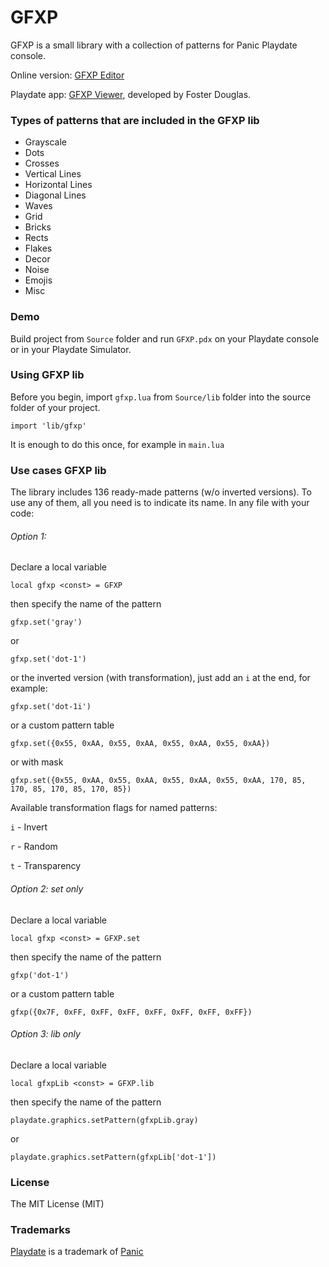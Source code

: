# GFXP

GFXP is a small library with a collection of patterns for Panic Playdate console.

Online version: [GFXP Editor](https://dev.playdate.store/tools/gfxp/)

Playdate app: [GFXP Viewer](https://playdate.store/app/1008/playdate-dither-viewer/), developed by Foster Douglas.

### Types of patterns that are included in the GFXP lib

- Grayscale
- Dots
- Crosses
- Vertical Lines
- Horizontal Lines
- Diagonal Lines
- Waves
- Grid
- Bricks
- Rects
- Flakes
- Decor
- Noise
- Emojis
- Misc


### Demo

Build project from `Source` folder and run `GFXP.pdx` on your Playdate console or in your Playdate Simulator.


### Using GFXP lib

Before you begin, import `gfxp.lua` from `Source/lib` folder into the source folder of your project.

```
import 'lib/gfxp'
```

It is enough to do this once, for example in `main.lua`


### Use cases GFXP lib

The library includes 136 ready-made patterns (w/o inverted versions). To use any of them, all you need is to indicate its name.
In any file with your code:

###### Option 1:
Declare a local variable
```
local gfxp <const> = GFXP
```
then specify the name of the pattern
```
gfxp.set('gray')
```
or
```
gfxp.set('dot-1')
```
or the inverted version (with transformation), just add an `i` at the end, for example:
```
gfxp.set('dot-1i')
```
or a custom pattern table
```
gfxp.set({0x55, 0xAA, 0x55, 0xAA, 0x55, 0xAA, 0x55, 0xAA})
```
or with mask
```
gfxp.set({0x55, 0xAA, 0x55, 0xAA, 0x55, 0xAA, 0x55, 0xAA, 170, 85, 170, 85, 170, 85, 170, 85})
```


Available transformation flags for named patterns:

`i` - Invert

`r` - Random

`t` - Transparency

###### Option 2: set only
Declare a local variable
```
local gfxp <const> = GFXP.set
```
then specify the name of the pattern
```
gfxp('dot-1')
```
or a custom pattern table
```
gfxp({0x7F, 0xFF, 0xFF, 0xFF, 0xFF, 0xFF, 0xFF, 0xFF})
```

###### Option 3: lib only
Declare a local variable
```
local gfxpLib <const> = GFXP.lib
```
then specify the name of the pattern
```
playdate.graphics.setPattern(gfxpLib.gray)
```
or
```
playdate.graphics.setPattern(gfxpLib['dot-1'])
```


### License

The MIT License (MIT)

### Trademarks

[Playdate](https://play.date/) is a trademark of [Panic](https://panic.com/)
